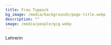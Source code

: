 ```yaml
---
title: Frau Tuppack
bg_image: /media/backgrounds/page-title.webp
description: ""
image: /media/people/gcg.webp
---
```

Lehrerin
